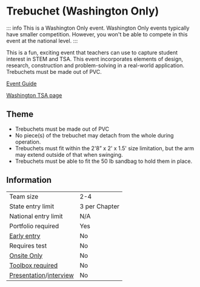 # Trebuchet (Washington Only)

::: info
This is a Washington Only event. Washington Only events typically have smaller competition. However, you won't be able to compete in this event at the national level.
:::

This is a fun, exciting event that teachers can use to capture student interest in STEM and TSA. This event incorporates elements of design, research, construction and problem-solving in a real-world application. Trebuchets must be made out of PVC.

[Event Guide](https://lwsd.sharepoint.com/sites/GR-JHS-TechnologyStudentAssociation-SCA/Shared%20Documents/2024-25/Event%20Guides/Washington%20Only/HS%20-%20Trebuchet.pdf)

[Washington TSA page](https://www.washingtontsa.org/high-school-events/trebuchet)

## Theme

- Trebuchets must be made out of PVC
- No piece(s) of the trebuchet may detach from the whole during operation.
- Trebuchets must fit within the 2'8” x 2' x 1.5' size limitation, but the arm may extend outside of that when swinging.
- Trebuchets must be able to fit the 50 lb sandbag to hold them in place.

## Information

|                                              |               |
| -------------------------------------------- | ------------- |
| Team size                                    | 2-4           |
| State entry limit                            | 3 per Chapter |
| National entry limit                         | N/A           |
| Portfolio required                           | Yes           |
| [Early entry](/#terms)                       | No            |
| Requires test                                | No            |
| [Onsite Only](/#terms)                       | No            |
| [Toolbox required](/#terms)                  | No            |
| [Presentation](/#terms)/[interview](/#terms) | No            |
